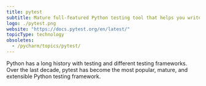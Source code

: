 ```yaml
---
title: pytest
subtitle: Mature full-featured Python testing tool that helps you write better programs
logo: ./pytest.png
website: "https://docs.pytest.org/en/latest/"
topicType: technology
obsoletes:
  - /pycharm/topics/pytest/
---
```


Python has a long history with testing and different testing frameworks. Over the
last decade, pytest has become the most popular, mature, and extensible Python
testing framework.
